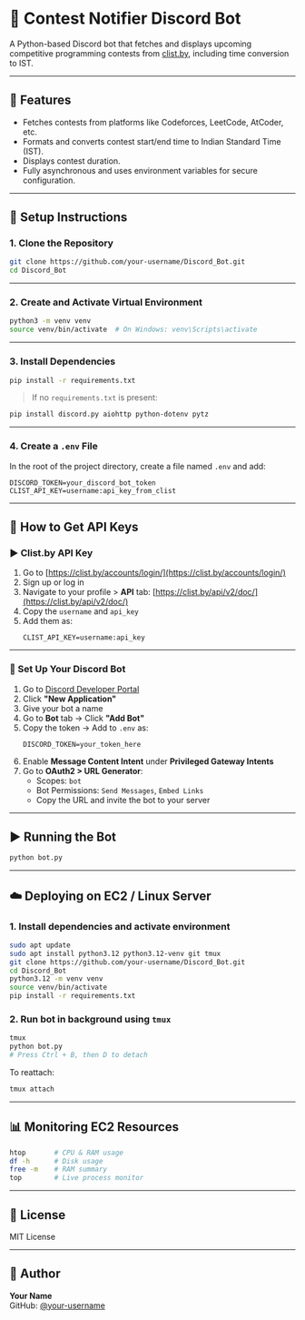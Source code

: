 
# 🤖 Contest Notifier Discord Bot

A Python-based Discord bot that fetches and displays upcoming competitive programming contests from [clist.by](https://clist.by), including time conversion to IST.

---

## 🧠 Features

- Fetches contests from platforms like Codeforces, LeetCode, AtCoder, etc.
- Formats and converts contest start/end time to Indian Standard Time (IST).
- Displays contest duration.
- Fully asynchronous and uses environment variables for secure configuration.

---

## 🚧 Setup Instructions

### 1. Clone the Repository

```bash
git clone https://github.com/your-username/Discord_Bot.git
cd Discord_Bot
```

---

### 2. Create and Activate Virtual Environment

```bash
python3 -m venv venv
source venv/bin/activate  # On Windows: venv\Scripts\activate
```

---

### 3. Install Dependencies

```bash
pip install -r requirements.txt
```

> If no `requirements.txt` is present:
```bash
pip install discord.py aiohttp python-dotenv pytz
```

---

### 4. Create a `.env` File

In the root of the project directory, create a file named `.env` and add:

```
DISCORD_TOKEN=your_discord_bot_token
CLIST_API_KEY=username:api_key_from_clist
```

---

## 🔑 How to Get API Keys

### ▶️ Clist.by API Key

1. Go to [https://clist.by/accounts/login/](https://clist.by/accounts/login/)
2. Sign up or log in
3. Navigate to your profile > **API** tab: [https://clist.by/api/v2/doc/](https://clist.by/api/v2/doc/)
4. Copy the `username` and `api_key`
5. Add them as:
   ```
   CLIST_API_KEY=username:api_key
   ```

---

### 🤖 Set Up Your Discord Bot

1. Go to [Discord Developer Portal](https://discord.com/developers/applications)
2. Click **"New Application"**
3. Give your bot a name
4. Go to **Bot** tab → Click **"Add Bot"**
5. Copy the token → Add to `.env` as:
   ```
   DISCORD_TOKEN=your_token_here
   ```
6. Enable **Message Content Intent** under **Privileged Gateway Intents**
7. Go to **OAuth2 > URL Generator**:
   - Scopes: `bot`
   - Bot Permissions: `Send Messages`, `Embed Links`
   - Copy the URL and invite the bot to your server

---

## ▶️ Running the Bot

```bash
python bot.py
```

---

## ☁️ Deploying on EC2 / Linux Server

### 1. Install dependencies and activate environment
```bash
sudo apt update
sudo apt install python3.12 python3.12-venv git tmux
git clone https://github.com/your-username/Discord_Bot.git
cd Discord_Bot
python3.12 -m venv venv
source venv/bin/activate
pip install -r requirements.txt
```

### 2. Run bot in background using `tmux`
```bash
tmux
python bot.py
# Press Ctrl + B, then D to detach
```

To reattach:
```bash
tmux attach
```

---

## 📊 Monitoring EC2 Resources

```bash
htop       # CPU & RAM usage
df -h      # Disk usage
free -m    # RAM summary
top        # Live process monitor
```

---

## 🧾 License

MIT License

---

## 👤 Author

**Your Name**  
GitHub: [@your-username](https://github.com/your-username)
